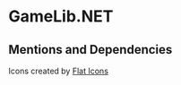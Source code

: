 # GameLib.NET


## Mentions and Dependencies














Icons created by <a href="https://www.flaticon.com">Flat Icons</a></br>

